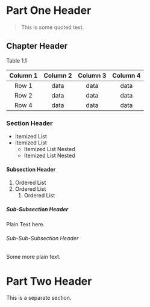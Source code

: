 # Part One Header

> This is some quoted text.

## Chapter Header

<text class="table-header">Table 1.1</text>

| Column 1 | Column 2 | Column 3 | Column 4 |
| :--: | :--: | :--: | :--: |
| Row 1 | data | data | data |
| Row 2 | data | data | data |
| Row 4 | data | data | data |

### Section Header

* Itemized List
* Itemized List
  * Itemized List Nested
  * Itemized List Nested

#### Subsection Header

1. Ordered List
2. Ordered List
   1. Ordered List

##### Sub-Subsection Header

Plain Text here.

###### Sub-Sub-Subsection Header

Some more plain text.

# Part Two Header

This is a separate section.
